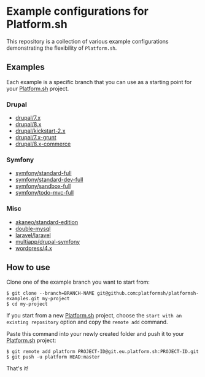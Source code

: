 
# Example configurations for Platform.sh

This repository is a collection of various example configurations demonstrating the flexibility of `Platform.sh`.

## Examples

Each example is a specific branch that you can use as a starting point for your [Platform.sh](https://platform.sh) project.

### Drupal

* [drupal/7.x](https://github.com/platformsh/platformsh-examples/tree/drupal/7.x)
* [drupal/8.x](https://github.com/platformsh/platformsh-examples/tree/drupal/8.x)
* [drupal/kickstart-2.x](https://github.com/platformsh/platformsh-examples/tree/drupal/kickstart-2.x)
* [drupal/7.x-grunt](https://github.com/platformsh/platformsh-examples/tree/drupal/7.x-grunt)
* [drupal/8.x-commerce](https://github.com/platformsh/platformsh-examples/tree/drupal/8.x-commerce)

### Symfony

* [symfony/standard-full](https://github.com/platformsh/platformsh-examples/tree/symfony/standard-full)
* [symfony/standard-dev-full](https://github.com/platformsh/platformsh-examples/tree/symfony/standard-dev-full)
* [symfony/sandbox-full](https://github.com/platformsh/platformsh-examples/tree/symfony/cmf-sandbox-full)
* [symfony/todo-mvc-full](https://github.com/platformsh/platformsh-examples/tree/symfony/todo-mvc-full)

### Misc

* [akaneo/standard-edition](https://github.com/platformsh/platformsh-examples/tree/akeneo/standard-edition)
* [double-mysql](https://github.com/platformsh/platformsh-examples/tree/double-mysql)
* [laravel/laravel](https://github.com/platformsh/platformsh-examples/tree/laravel/laravel)
* [multiapp/drupal-symfony](https://github.com/platformsh/platformsh-examples/tree/multiapp/drupal-symfony)
* [wordpress/4.x](https://github.com/platformsh/platformsh-examples/tree/wordpress/4.x)

## How to use

Clone one of the example branch you want to start from:

    $ git clone --branch=BRANCH-NAME git@github.com:platformsh/platformsh-examples.git my-project
    $ cd my-project

If you start from a new [Platform.sh](https://platform.sh) project, choose the ``start with an existing repository`` option and copy the ``remote add`` command. 

Paste this command into your newly created folder and push it to your [Platform.sh](https://platform.sh) project:

    $ git remote add platform PROJECT-ID@git.eu.platform.sh:PROJECT-ID.git
    $ git push -u platform HEAD:master


That's it!
